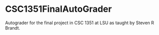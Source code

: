 # CSC1351FinalAutoGrader
 Autograder for the final project in CSC 1351 at LSU as taught by Steven R Brandt.
